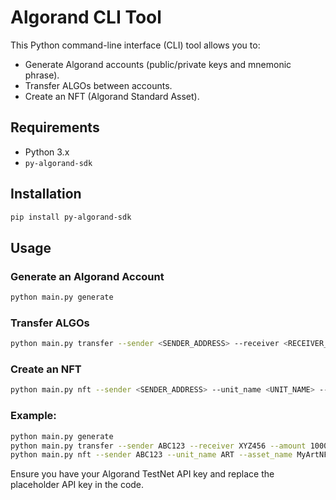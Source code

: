 
# Algorand CLI Tool

This Python command-line interface (CLI) tool allows you to:
- Generate Algorand accounts (public/private keys and mnemonic phrase).
- Transfer ALGOs between accounts.
- Create an NFT (Algorand Standard Asset).

## Requirements
- Python 3.x
- `py-algorand-sdk`

## Installation

```bash
pip install py-algorand-sdk
```

## Usage

### Generate an Algorand Account

```bash
python main.py generate
```

### Transfer ALGOs

```bash
python main.py transfer --sender <SENDER_ADDRESS> --receiver <RECEIVER_ADDRESS> --amount <AMOUNT>
```

### Create an NFT

```bash
python main.py nft --sender <SENDER_ADDRESS> --unit_name <UNIT_NAME> --asset_name <ASSET_NAME> --url <ASSET_URL>
```

### Example:
```bash
python main.py generate
python main.py transfer --sender ABC123 --receiver XYZ456 --amount 1000000
python main.py nft --sender ABC123 --unit_name ART --asset_name MyArtNFT --url https://example.com/nft
```

Ensure you have your Algorand TestNet API key and replace the placeholder API key in the code.
        